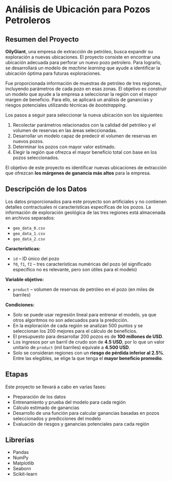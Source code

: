 # Análisis de Ubicación para Pozos Petroleros

## Resumen del Proyecto

**OilyGiant**, una empresa de extracción de petróleo, busca expandir su exploración a nuevas ubicaciones. El proyecto consiste en encontrar una ubicación adecuada para perforar un nuevo pozo petrolero. Para lograrlo, se desarrollará un modelo de *machine learning* que ayude a identificar la ubicación óptima para futuras exploraciones.

Fue proporcionada información de muestras de petróleo de tres regiones, incluyendo parámetros de cada pozo en esas zonas. El objetivo es construir un modelo que ayude a la empresa a seleccionar la región con el mayor margen de beneficio. Para ello, se aplicará un análisis de ganancias y riesgos potenciales utilizando técnicas de *bootstrapping*.

Los pasos a seguir para seleccionar la nueva ubicación son los siguientes:

1. Recolectar parámetros relacionados con la calidad del petróleo y el volumen de reservas en las áreas seleccionadas.  
2. Desarrollar un modelo capaz de predecir el volumen de reservas en nuevos pozos.  
3. Determinar los pozos con mayor valor estimado.  
4. Elegir la región que ofrezca el mayor beneficio total con base en los pozos seleccionados.

El objetivo de este proyecto es identificar nuevas ubicaciones de extracción que ofrezcan **los márgenes de ganancia más altos** para la empresa.

## Descripción de los Datos

Los datos proporcionados para este proyecto son artificiales y no contienen detalles contractuales ni características específicas de los pozos. La información de exploración geológica de las tres regiones está almacenada en archivos separados:
- `geo_data_0.csv`
- `geo_data_1.csv`
- `geo_data_2.csv`

**Características:**
- `id` – ID único del pozo  
- `f0`, `f1`, `f2` – tres características numéricas del pozo (el significado específico no es relevante, pero son útiles para el modelo)

**Variable objetivo:**
- `product` – volumen de reservas de petróleo en el pozo (en miles de barriles)

**Condiciones:**
- Solo se puede usar regresión lineal para entrenar el modelo, ya que otros algoritmos no son adecuados para la predicción.  
- En la exploración de cada región se analizan 500 puntos y se seleccionan los 200 mejores para el cálculo de beneficios.  
- El presupuesto para desarrollar 200 pozos es de **100 millones de USD**.  
- Los ingresos por un barril de crudo son de **4.5 USD**, por lo que un valor unitario de `product` (mil barriles) equivale a **4.500 USD**.  
- Solo se consideran regiones con un **riesgo de pérdida inferior al 2.5%**. Entre las elegibles, se elige la que tenga el **mayor beneficio promedio**.

## Etapas

Este proyecto se llevará a cabo en varias fases:

- Preparación de los datos  
- Entrenamiento y prueba del modelo para cada región  
- Cálculo estimado de ganancias  
- Desarrollo de una función para calcular ganancias basadas en pozos seleccionados y predicciones del modelo  
- Evaluación de riesgos y ganancias potenciales para cada región

## Librerías

- Pandas  
- NumPy  
- Matplotlib  
- Seaborn  
- Scikit-learn
